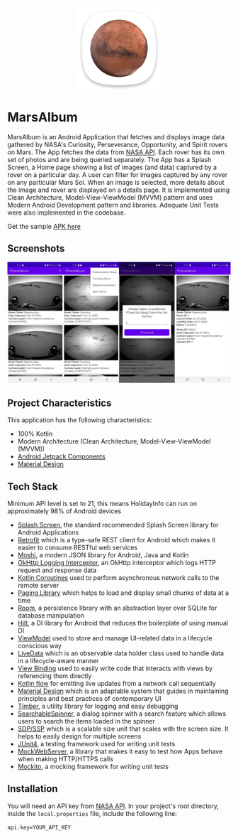 <p align="center">
  <img src="media/app_icon.png" title="App Logo">
</p>

# MarsAlbum

MarsAlbum is an Android Application that fetches and displays image data gathered by NASA's Curiosity, Perseverance, Opportunity, and Spirit rovers on Mars. The App fetches the data from [NASA API](https://api.nasa.gov/). Each rover has its own set of photos and are being queried separately. The App has a Splash Screen, a Home page showing a list of images (and data) captured by a rover on a particular day. A user can filter for images captured by any rover on any particular Mars Sol. When an image is selected, more details about the image and rover are displayed on a details page. It is implemented using Clean Architecture, Model-View-ViewModel (MVVM) pattern and uses Modern Android Development pattern and libraries. Adequate Unit Tests were also implemented in the codebase.

Get the sample [APK here](https://github.com/mayorJAY/MarsAlbum/blob/main/media/MarsAlbum.apk)

## Screenshots

<p align="center">
  <img src="media/screenshots.png" title="App Screenshots">
</p>

## Project Characteristics

This application has the following characteristics:
* 100% Kotlin
* Modern Architecture (Clean Architecture, Model-View-ViewModel (MVVM))
* [Android Jetpack Components](https://developer.android.com/jetpack)
* [Material Design](https://material.io/develop/android/docs/getting-started)

## Tech Stack

Minimum API level is set to 21, this means HolidayInfo can run on approximately 98% of Android devices
* [Splash Screen](https://developer.android.com/develop/ui/views/launch/splash-screen), the standard recommended Splash Screen library for Android Applications
* [Retrofit](https://square.github.io/retrofit/) which is a type-safe REST client for Android which makes it easier to consume RESTful web services
* [Moshi](https://github.com/square/moshi), a modern JSON library for Android, Java and Kotlin
* [OkHttp Logging Interceptor](https://github.com/square/okhttp/tree/master/okhttp-logging-interceptor), an OkHttp interceptor which logs HTTP request and response data
* [Kotlin Coroutines](https://developer.android.com/kotlin/coroutines) used to perform asynchronous network calls to the remote server
* [Paging Library](https://developer.android.com/topic/libraries/architecture/paging) which helps to load and display small chunks of data at a time
* [Room](https://developer.android.com/training/data-storage/room), a persistence library with an abstraction layer over SQLite for database manipulation
* [Hilt](https://dagger.dev/hilt/), a DI library for Android that reduces the boilerplate of using manual DI
* [ViewModel](https://developer.android.com/topic/libraries/architecture/viewmodel) used to store and manage UI-related data in a lifecycle conscious way
* [LiveData](https://developer.android.com/topic/libraries/architecture/livedata) which is an observable data holder class used to handle data in a lifecycle-aware manner
* [View Binding](https://developer.android.com/topic/libraries/view-binding) used to easily write code that interacts with views by referencing them directly
* [Kotlin flow](https://developer.android.com/kotlin/flow) for emitting live updates from a network call sequentially
* [Material Design](https://material.io/develop/android/docs/getting-started/) which is an adaptable system that guides in maintaining principles and best practices of contemporary UI
* [Timber](https://github.com/JakeWharton/timber), a utility library for logging and easy debugging
* [SearchableSpinner](https://github.com/miteshpithadiya/SearchableSpinner), a dialog spinner with a search feature which allows users to search the items loaded in the spinner
* [SDP/SSP](https://github.com/intuit/sdp) which is a scalable size unit that scales with the screen size. It helps to easily design for multiple screens
* [JUnit4](https://junit.org/junit4), a testing framework used for writing unit tests
* [MockWebServer](https://javadoc.io/doc/com.squareup.okhttp3/mockwebserver/3.14.9/overview-summary.html), a library that makes it easy to test how Apps behave when making HTTP/HTTPS calls
* [Mockito](https://site.mockito.org/), a mocking framework for writing unit tests

## Installation

You will need an API key from [NASA API](https://api.nasa.gov/). In your project's root directory, inside the `local.properties` file, include the following line:

````
api.key=YOUR_API_KEY
````